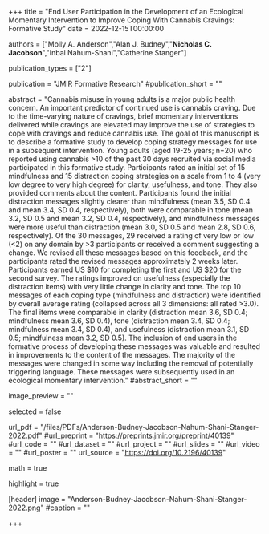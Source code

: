 +++
title = "End User Participation in the Development of an Ecological Momentary Intervention to Improve Coping With Cannabis Cravings: Formative Study"
date = 2022-12-15T00:00:00

authors = ["Molly A. Anderson","Alan J. Budney","**Nicholas C. Jacobson**","Inbal Nahum-Shani","Catherine Stanger"]

publication_types = ["2"]

publication = "JMIR Formative Research"
#publication_short = ""

abstract = "Cannabis misuse in young adults is a major public health concern. An important predictor of continued use is cannabis craving. Due to the time-varying nature of cravings, brief momentary interventions delivered while cravings are elevated may improve the use of strategies to cope with cravings and reduce cannabis use. The goal of this manuscript is to describe a formative study to develop coping strategy messages for use in a subsequent intervention. Young adults (aged 19-25 years; n=20) who reported using cannabis >10 of the past 30 days recruited via social media participated in this formative study. Participants rated an initial set of 15 mindfulness and 15 distraction coping strategies on a scale from 1 to 4 (very low degree to very high degree) for clarity, usefulness, and tone. They also provided comments about the content. Participants found the initial distraction messages slightly clearer than mindfulness (mean 3.5, SD 0.4 and mean 3.4, SD 0.4, respectively), both were comparable in tone (mean 3.2, SD 0.5 and mean 3.2, SD 0.4, respectively), and mindfulness messages were more useful than distraction (mean 3.0, SD 0.5 and mean 2.8, SD 0.6, respectively). Of the 30 messages, 29 received a rating of very low or low (<2) on any domain by >3 participants or received a comment suggesting a change. We revised all these messages based on this feedback, and the participants rated the revised messages approximately 2 weeks later. Participants earned US $10 for completing the first and US $20 for the second survey. The ratings improved on usefulness (especially the distraction items) with very little change in clarity and tone. The top 10 messages of each coping type (mindfulness and distraction) were identified by overall average rating (collapsed across all 3 dimensions: all rated >3.0). The final items were comparable in clarity (distraction mean 3.6, SD 0.4; mindfulness mean 3.6, SD 0.4), tone (distraction mean 3.4, SD 0.4; mindfulness mean 3.4, SD 0.4), and usefulness (distraction mean 3.1, SD 0.5; mindfulness mean 3.2, SD 0.5). The inclusion of end users in the formative process of developing these messages was valuable and resulted in improvements to the content of the messages. The majority of the messages were changed in some way including the removal of potentially triggering language. These messages were subsequently used in an ecological momentary intervention."
#abstract_short = ""

image_preview = ""

selected = false

url_pdf = "/files/PDFs/Anderson-Budney-Jacobson-Nahum-Shani-Stanger-2022.pdf"
#url_preprint = "https://preprints.jmir.org/preprint/40139"
#url_code = ""
#url_dataset = ""
#url_project = ""
#url_slides = ""
#url_video = ""
#url_poster = ""
url_source = "https://doi.org/10.2196/40139"

math = true

highlight = true

[header]
image = "Anderson-Budney-Jacobson-Nahum-Shani-Stanger-2022.png"
#caption = ""

+++
